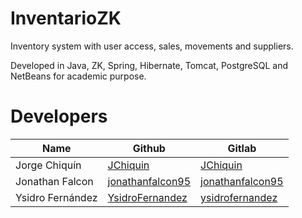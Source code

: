 # InventarioZK
Inventory system with user access, sales, movements and suppliers.

Developed in Java, ZK, Spring, Hibernate, Tomcat, PostgreSQL and NetBeans for academic purpose.

# Developers

|Name |Github| Gitlab |
|--|--|--|
|Jorge Chiquín |[JChiquin](https://github.com/JChiquin) | [JChiquin](https://gitlab.com/JChiquin) |
|Jonathan Falcon |[jonathanfalcon95](https://github.com/jonathanfalcon95) | [jonathanfalcon95](https://gitlab.com/jonathanfalcon95) |
|Ysidro Fernández | [YsidroFernandez](https://github.com/YsidroFernandez) | [ysidrofernandez](https://gitlab.com/ysidrofernandez) |

